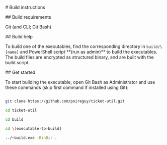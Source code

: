 \# Build instructions

\## Build requirements

Git (and CLI; Git Bash)

\## Build help

To build one of the executables, find the corresponding directory in `build/\[name]` and PowerShell script \*\*(run as admin)\*\* to build the executables. The build files are encrypted as structured binary, and are built with the build script.

\## Get started

To start building the executable, open Git Bash as Administrator and use these commands (skip first command if installed using Git):

```Bash

git clone https://github.com/poireguy/ticket-util.git

cd ticket-util

cd build

cd \[executable-to-build]

../~build.exe -BinDir .

```

